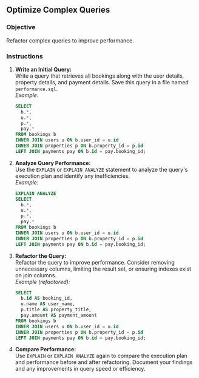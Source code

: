 ## Optimize Complex Queries

### Objective

Refactor complex queries to improve performance.

### Instructions

1. **Write an Initial Query:**  
    Write a query that retrieves all bookings along with the user details, property details, and payment details. Save this query in a file named `performance.sql`.  
    *Example:*  
    ```sql
    SELECT
      b.*,
      u.*,
      p.*,
      pay.*
    FROM bookings b
    INNER JOIN users u ON b.user_id = u.id
    INNER JOIN properties p ON b.property_id = p.id
    LEFT JOIN payments pay ON b.id = pay.booking_id;
    ```

2. **Analyze Query Performance:**  
    Use the `EXPLAIN` or `EXPLAIN ANALYZE` statement to analyze the query's execution plan and identify any inefficiencies.  
    *Example:*  
    ```sql
    EXPLAIN ANALYZE
    SELECT
      b.*,
      u.*,
      p.*,
      pay.*
    FROM bookings b
    INNER JOIN users u ON b.user_id = u.id
    INNER JOIN properties p ON b.property_id = p.id
    LEFT JOIN payments pay ON b.id = pay.booking_id;
    ```

3. **Refactor the Query:**  
    Refactor the query to improve performance. Consider removing unnecessary columns, limiting the result set, or ensuring indexes exist on join columns.  
    *Example (refactored):*  
    ```sql
    SELECT
      b.id AS booking_id,
      u.name AS user_name,
      p.title AS property_title,
      pay.amount AS payment_amount
    FROM bookings b
    INNER JOIN users u ON b.user_id = u.id
    INNER JOIN properties p ON b.property_id = p.id
    LEFT JOIN payments pay ON b.id = pay.booking_id;
    ```

4. **Compare Performance:**  
    Use `EXPLAIN` or `EXPLAIN ANALYZE` again to compare the execution plan and performance before and after refactoring. Document your findings and any improvements in query speed or efficiency.
